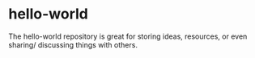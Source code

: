 # hello-world
The hello-world repository is great for storing ideas, resources, or even sharing/ discussing things with others.
